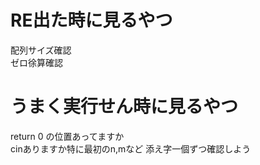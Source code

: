 # RE出た時に見るやつ

配列サイズ確認  
ゼロ徐算確認  

# うまく実行せん時に見るやつ
return 0 の位置あってますか  
cinありますか特に最初のn,mなど
添え字一個ずつ確認しよう